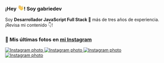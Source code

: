 <h3>¡Hey <img src="https://raw.githubusercontent.com/ABSphreak/ABSphreak/master/gifs/Hi.gif" width="20px" decondig="async">! Soy gabriedev</h3>

<p>Soy <strong>Desarrollador JavaScript Full Stack 🚀</strong> más de tres años de experiencia.<br />¡Revisa mi contenido 👇!</p>

### 📸 Mis últimas fotos en [mi Instagram](https://instagram.com/gabrie.dev)


<a href='https://instagram.com/p/C1UpuSGLQiG' target='_blank'>
  <img width='20%' src='https://scontent-lhr8-2.cdninstagram.com/v/t51.2885-15/412513918_1325803934584302_4400498733289087214_n.jpg?stp=dst-jpg_e15&_nc_ht=scontent-lhr8-2.cdninstagram.com&_nc_cat=106&_nc_ohc=IE6bz7NoY_EAX8x83pO&edm=APU89FABAAAA&ccb=7-5&oh=00_AfCSgYaCCvU6Qc04ARansqsWUsjbxyE_aNAnB52QYhApkQ&oe=65D31100&_nc_sid=bc0c2c' alt='Instagram photo' />
</a>
<a href='https://instagram.com/p/CzMY3lzxgmx' target='_blank'>
  <img width='20%' src='https://scontent-lhr6-1.cdninstagram.com/v/t51.2885-15/398916226_819142863293745_2426123683154743297_n.webp?stp=dst-jpg_e35&_nc_ht=scontent-lhr6-1.cdninstagram.com&_nc_cat=109&_nc_ohc=GNNDLG9d0pwAX8g2FOS&edm=APU89FABAAAA&ccb=7-5&oh=00_AfDwtl6Y4ZKcSVTg6YREDFyGUFWaQQWCQrK-vBYbDnmWaA&oe=65D1A5E9&_nc_sid=bc0c2c' alt='Instagram photo' />
</a>
<a href='https://instagram.com/p/CygbQv4uqxM' target='_blank'>
  <img width='20%' src='https://scontent-lhr6-1.cdninstagram.com/v/t51.2885-15/391525959_236593062741789_5868561716480810596_n.webp?stp=dst-jpg_e35&_nc_ht=scontent-lhr6-1.cdninstagram.com&_nc_cat=109&_nc_ohc=2mcpmzVekNsAX9z4R6p&edm=APU89FABAAAA&ccb=7-5&oh=00_AfDEg7_RmUjusyB-Pue8H11ATJZVnZ4RbKlyOZczNvGL2g&oe=65D1B2A5&_nc_sid=bc0c2c' alt='Instagram photo' />
</a>
<a href='https://instagram.com/p/CxTmOF6vN8M' target='_blank'>
  <img width='20%' src='https://scontent-lhr6-1.cdninstagram.com/v/t51.2885-15/378565944_323878180141713_8920720304536029091_n.jpg?stp=dst-jpg_e15&_nc_ht=scontent-lhr6-1.cdninstagram.com&_nc_cat=109&_nc_ohc=cdQjJO8jO7QAX9ePmau&edm=APU89FABAAAA&ccb=7-5&oh=00_AfA8iwriWEAY9v1pSHnucmtz83cFMqudyzWhWH7BK5KBsg&oe=65D29F18&_nc_sid=bc0c2c' alt='Instagram photo' />
</a>
